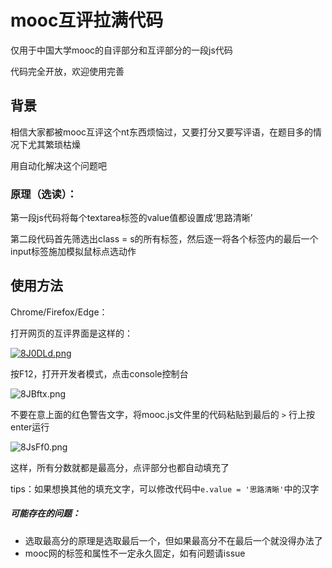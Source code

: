 # mooc互评拉满代码

仅用于中国大学mooc的自评部分和互评部分的一段js代码

代码完全开放，欢迎使用完善

## 背景

相信大家都被mooc互评这个nt东西烦恼过，又要打分又要写评语，在题目多的情况下尤其繁琐枯燥

用自动化解决这个问题吧

### 原理（选读）：

第一段js代码将每个textarea标签的value值都设置成‘思路清晰’

第二段代码首先筛选出class = s的所有标签，然后逐一将各个标签内的最后一个input标签施加模拟鼠标点选动作

## 使用方法

Chrome/Firefox/Edge：

打开网页的互评界面是这样的：

[![8J0DLd.png](https://s1.ax1x.com/2020/03/16/8J0DLd.png)](https://imgchr.com/i/8J0DLd)

按F12，打开开发者模式，点击console控制台

![8JBftx.png](https://s1.ax1x.com/2020/03/16/8JBftx.png)

不要在意上面的红色警告文字，将mooc.js文件里的代码粘贴到最后的 `>` 行上按enter运行

![8JsFf0.png](https://s1.ax1x.com/2020/03/16/8JsFf0.png)

这样，所有分数就都是最高分，点评部分也都自动填充了

tips：如果想换其他的填充文字，可以修改代码中`e.value = '思路清晰'`中的汉字

##### 可能存在的问题：

* 选取最高分的原理是选取最后一个，但如果最高分不在最后一个就没得办法了
* mooc网的标签和属性不一定永久固定，如有问题请issue

